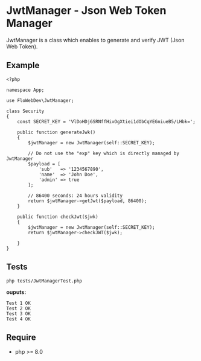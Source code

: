 # JwtManager - Json Web Token Manager

JwtManager is a class which enables to generate and verify JWT (Json Web Token).

## Example

```
<?php

namespace App;

use FloWebDev\JwtManager;

class Security
{
    const SECRET_KEY = 'VlDoHDj6SRNffHixOgXtiei1dObCqYEGniueB5/LHbk=';

    public function generateJwk()
    {
        $jwtManager = new JwtManager(self::SECRET_KEY);

        // Do not use the "exp" key which is directly managed by JwtManager
        $payload = [
            'sub'   => '1234567890',
            'name'  => 'John Doe',
            'admin' => true
        ];

        // 86400 seconds: 24 hours validity
        return $jwtManager->getJwt($payload, 86400);
    }

    public function checkJwt($jwk)
    {
        $jwtManager = new JwtManager(self::SECRET_KEY);
        return $jwtManager->checkJWT($jwk);

    }
}
```

## Tests

`php tests/JwtManagerTest.php `

**ouputs:**

```
Test 1 OK
Test 2 OK
Test 3 OK
Test 4 OK
```

## Require

* php >= 8.0